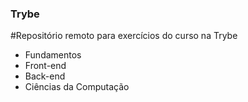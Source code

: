 ### Trybe
#Repositório remoto para exercícios do curso na Trybe
- Fundamentos
- Front-end
- Back-end
- Ciências da Computação
